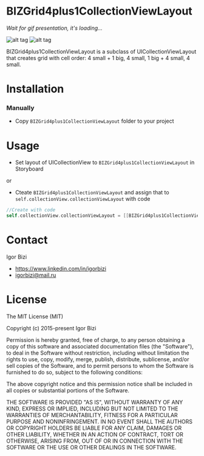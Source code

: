 # BIZGrid4plus1CollectionViewLayout 

*Wait for gif presentation, it's loading...*

![alt tag](https://github.com/bizibizi/BIZCollectionViewLayout4plus1Grid/blob/master/presentation.gif) ![alt tag](https://github.com/bizibizi/BIZGrid4plus1CollectionViewLayout/blob/master/cover-s.jpeg)


BIZGrid4plus1CollectionViewLayout is a subclass of UICollectionViewLayout that creates grid with cell order: 4 small + 1 big, 4 small, 1 big + 4 small, 4 small.


# Installation

### Manually
 - Copy ```BIZGrid4plus1CollectionViewLayout``` folder to your project 


# Usage

- Set layout of UICollectionView to ```BIZGrid4plus1CollectionViewLayout``` in Storyboard
 
or
- Cteate ```BIZGrid4plus1CollectionViewLayout``` and assign that to ```self.collectionView.collectionViewLayout``` with code
```objective-c
//Create with code
self.collectionView.collectionViewLayout = [[BIZGrid4plus1CollectionViewLayout alloc] init];
```


# Contact

Igor Bizi
- https://www.linkedin.com/in/igorbizi
- igorbizi@mail.ru


# License
 
The MIT License (MIT)

Copyright (c) 2015-present Igor Bizi

Permission is hereby granted, free of charge, to any person obtaining a copy of this software and associated documentation files (the "Software"), to deal in the Software without restriction, including without limitation the rights to use, copy, modify, merge, publish, distribute, sublicense, and/or sell copies of the Software, and to permit persons to whom the Software is furnished to do so, subject to the following conditions:

The above copyright notice and this permission notice shall be included in all copies or substantial portions of the Software.

THE SOFTWARE IS PROVIDED "AS IS", WITHOUT WARRANTY OF ANY KIND, EXPRESS OR IMPLIED, INCLUDING BUT NOT LIMITED TO THE WARRANTIES OF MERCHANTABILITY, FITNESS FOR A PARTICULAR PURPOSE AND NONINFRINGEMENT. IN NO EVENT SHALL THE AUTHORS OR COPYRIGHT HOLDERS BE LIABLE FOR ANY CLAIM, DAMAGES OR OTHER LIABILITY, WHETHER IN AN ACTION OF CONTRACT, TORT OR OTHERWISE, ARISING FROM, OUT OF OR IN CONNECTION WITH THE SOFTWARE OR THE USE OR OTHER DEALINGS IN THE SOFTWARE.
 
